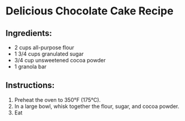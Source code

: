 # Delicious Chocolate Cake Recipe

## Ingredients:
- 2 cups all-purpose flour
- 1 3/4 cups granulated sugar
- 3/4 cup unsweetened cocoa powder
- 1 granola bar

## Instructions:
1. Preheat the oven to 350°F (175°C).
2. In a large bowl, whisk together the flour, sugar, and cocoa powder.
3. Eat